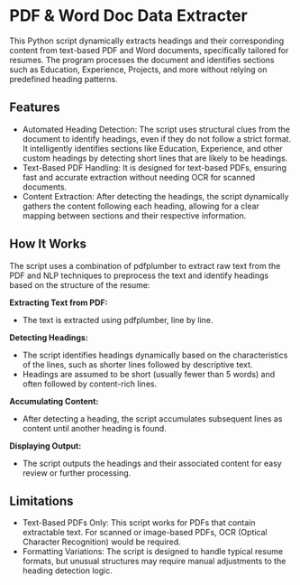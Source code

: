 # PDF & Word Doc Data Extracter
This Python script dynamically extracts headings and their corresponding content from text-based PDF and Word documents, specifically tailored for resumes. The program processes the document and identifies sections such as Education, Experience, Projects, and more without relying on predefined heading patterns.

## Features
* Automated Heading Detection: The script uses structural clues from the document to identify headings, even if they do not follow a strict format. It intelligently identifies sections like Education, Experience, and other custom headings by detecting short lines that are likely to be headings.
* Text-Based PDF Handling: It is designed for text-based PDFs, ensuring fast and accurate extraction without needing OCR for scanned documents.
* Content Extraction: After detecting the headings, the script dynamically gathers the content following each heading, allowing for a clear mapping between sections and their respective information.

## How It Works
The script uses a combination of pdfplumber to extract raw text from the PDF and NLP techniques to preprocess the text and identify headings based on the structure of the resume:

**Extracting Text from PDF:**
* The text is extracted using pdfplumber, line by line.
  
**Detecting Headings:**
* The script identifies headings dynamically based on the characteristics of the lines, such as shorter lines followed by descriptive text.
* Headings are assumed to be short (usually fewer than 5 words) and often followed by content-rich lines.

**Accumulating Content:**
* After detecting a heading, the script accumulates subsequent lines as content until another heading is found.
  
**Displaying Output:**
* The script outputs the headings and their associated content for easy review or further processing.

## Limitations
* Text-Based PDFs Only: This script works for PDFs that contain extractable text. For scanned or image-based PDFs, OCR (Optical Character Recognition) would be required.
* Formatting Variations: The script is designed to handle typical resume formats, but unusual structures may require manual adjustments to the heading detection logic.
